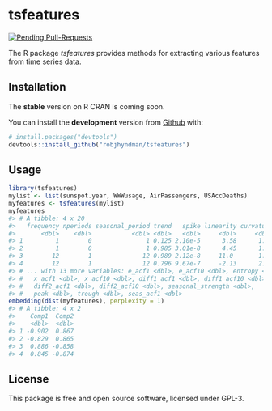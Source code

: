 
<!-- README.md is generated from README.Rmd. Please edit that file -->

# tsfeatures

[![Pending
Pull-Requests](http://githubbadges.herokuapp.com/robjhyndman/tsfeatures/pulls.svg?style=flat)](https://github.com/robjhyndman/tsfeatures/pulls)

The R package *tsfeatures* provides methods for extracting various
features from time series data.

## Installation

The **stable** version on R CRAN is coming soon.

You can install the **development** version from
[Github](https://github.com/robjhyndman/tsfeatures) with:

``` r
# install.packages("devtools")
devtools::install_github("robjhyndman/tsfeatures")
```

## Usage

``` r
library(tsfeatures)
mylist <- list(sunspot.year, WWWusage, AirPassengers, USAccDeaths)
myfeatures <- tsfeatures(mylist)
myfeatures
#> # A tibble: 4 x 20
#>   frequency nperiods seasonal_period trend   spike linearity curvature
#>       <dbl>    <dbl>           <dbl> <dbl>   <dbl>     <dbl>     <dbl>
#> 1         1        0               1 0.125 2.10e-5      3.58      1.11
#> 2         1        0               1 0.985 3.01e-8      4.45      1.10
#> 3        12        1              12 0.989 2.12e-8     11.0       1.10
#> 4        12        1              12 0.796 9.67e-7     -2.13      2.85
#> # ... with 13 more variables: e_acf1 <dbl>, e_acf10 <dbl>, entropy <dbl>,
#> #   x_acf1 <dbl>, x_acf10 <dbl>, diff1_acf1 <dbl>, diff1_acf10 <dbl>,
#> #   diff2_acf1 <dbl>, diff2_acf10 <dbl>, seasonal_strength <dbl>,
#> #   peak <dbl>, trough <dbl>, seas_acf1 <dbl>
embedding(dist(myfeatures), perplexity = 1)
#> # A tibble: 4 x 2
#>    Comp1  Comp2
#>    <dbl>  <dbl>
#> 1 -0.902  0.867
#> 2 -0.829  0.865
#> 3  0.886 -0.858
#> 4  0.845 -0.874
```

## License

This package is free and open source software, licensed under GPL-3.
